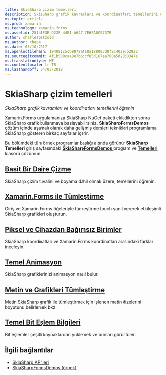 ```yaml
---
title: SkiaSharp çizim temelleri
description: SkiaSharp grafik kavramları ve koordinatları temellerini öğrenin
ms.topic: article
ms.prod: xamarin
ms.technology: xamarin-forms
ms.assetid: 25141E3E-D22E-44B1-A647-7E6FA0C9737B
author: charlespetzold
ms.author: chape
ms.date: 03/10/2017
ms.openlocfilehash: 194081c5cb8878a418a188003d0f8c40286b2922
ms.sourcegitcommit: 4f1b508caa8e7b6ccf85d167ea700a5d28b0347e
ms.translationtype: MT
ms.contentlocale: tr-TR
ms.lasthandoff: 04/03/2018
---
```

# <a name="skiasharp-drawing-basics"></a>SkiaSharp çizim temelleri

_SkiaSharp grafik kavramları ve koordinatları temellerini öğrenin_

Xamarin.Forms uygulamanıza SkiaSharp NuGet paketi ekledikten sonra SkiaSharp grafik kullanmaya başlayabilirsiniz. [ **SkiaSharpFormsDemos** ](https://developer.xamarin.com/samples/xamarin-forms/SkiaSharpForms/Demos/) çözüm içinde aşamalı olarak daha gelişmiş dersleri teknikleri programlama SkiaSharp gösteren birkaç sayfalar içerir.

Bu bölümdeki tüm örnek programlar başlığı altında görünür **SkiaSharp Temelleri** giriş sayfasındaki [ **SkiaSharpFormsDemos** ](https://developer.xamarin.com/samples/xamarin-forms/SkiaSharpForms/Demos/) program ve [ **Temelleri** ](https://github.com/xamarin/xamarin-forms-samples/tree/master/SkiaSharpForms/SkiaSharpFormsDemos/SkiaSharpFormsDemos/SkiaSharpFormsDemos/Basics) klasörü çözümün.

## <a name="drawing-a-simple-circlecirclemd"></a>[Basit Bir Daire Çizme](circle.md)

SkiaSharp çizim tuvalini ve boyama dahil olmak üzere, temellerini öğrenin.

## <a name="integrating-with-xamarinformsintegrationmd"></a>[Xamarin.Forms ile Tümleştirme](integration.md)

Giriş ve Xamarin.Forms öğeleriyle tümleştirme touch yanıt vererek etkileşimli SkiaSharp grafikleri oluşturun.

## <a name="pixels-and-device-independent-unitspixelsmd"></a>[Piksel ve Cihazdan Bağımsız Birimler](pixels.md)

SkiaSharp koordinatları ve Xamarin.Forms koordinatları arasındaki farklar inceleyin.

## <a name="basic-animationanimationmd"></a>[Temel Animasyon](animation.md)

SkiaSharp grafiklerinizi animasyon nasıl bulur.

## <a name="integrating-text-and-graphicstextmd"></a>[Metin ve Grafikleri Tümleştirme](text.md)

Metin SkiaSharp grafik ile tümleştirmek için işlenen metin dizelerini boyutunu belirlemek bkz.

## <a name="bitmap-basicsbitmapsmd"></a>[Temel Bit Eşlem Bilgileri](bitmaps.md)

Bit eşlemler çeşitli kaynaklardan yüklemek ve bunları görüntüler.


## <a name="related-links"></a>İlgili bağlantılar

- [SkiaSharp API'leri](https://developer.xamarin.com/api/root/SkiaSharp/)
- [SkiaSharpFormsDemos (örnek)](https://developer.xamarin.com/samples/xamarin-forms/SkiaSharpForms/Demos/)
